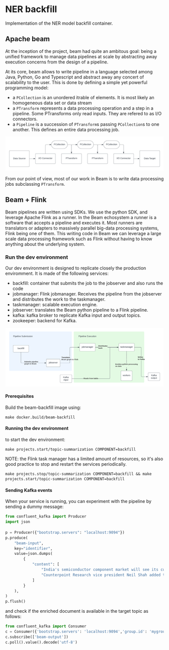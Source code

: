 # NER backfill

Implementation of the NER model backfill container.


## Apache beam

At the inception of the project, beam had quite an ambitous goal: being a unified framework to manage data pipelines at scale by abstracting away execution concerns from the design of a pipeline.

At its core, beam allows to write pipeline in a language selected among Java, Python, Go and Typescript and abstract away any concert of scalability to the user. This is done by defining a simple yet powerful programming model:

- a `PCollection` is an unordered itrable of elements. It is most likely an homogeneous data set or data stream
- a `PTransform` represents a data processing operation and a step in a pipeline. Some PTransforms only read inputs. They are refered to as I/O connectors.
- a `Pipeline` is a succession of `PTransform`s passing `PCollection`s to one another. This defines an entire data processing job.

![Alt text](./images/beam-programming-model.png)

From our point of view, most of our work in Beam is to write data processing jobs subclassing `PTransform`.


## Beam + Flink

Beam pipelines are written using SDKs. We use the python SDK, and leverage Apache Flink as a runner. In the Beam echosystem a runner is a software that accepts
a pipeline and executes it.  Most runners are translators or adapters to massively parallel big-data processing systems, Flink being one of them.
This writing code in Beam we can leverage a large scale data processing framework such as Flink without having to know anything about the underlying system.



### Run the dev environment

Our dev environment is designed to replicate closely the production enviromment. It is made of the following services:

- backfill: container that submits the job to the jobserver and also runs the code
- jobmanager: Flink jobmanager. Receives the pipeline from the jobserver and distributes the work to the taskmanager.
- taskmanager: scalable execution engine.
- jobserver: translates the Beam python pipeline to a Flink pipeline.
- kafka: kafka broker to replicate Kafka input and output topics.
- zookeeper: backend for Kafka.


![Alt text](./images/beam-portable-runner.png)

#### Prerequisites

Build the beam-backfill image using:

```
make docker.build/beam-backfill
```

#### Running the dev environment

to start the dev environment:

```
make projects.start/topic-summarization COMPONENT=backfill
```

NOTE: the Flink task manager has a limited amount of resources, so it's also good practice to stop and restart the services periodically.


```
make projects.stop/topic-summarization COMPONENT=backfill && make projects.start/topic-summarization COMPONENT=backfill
```

#### Sending Kafka events

When your service is running, you can experiment with the pipeline by sending a dummy message:

```python
from confluent_kafka import Producer
import json

p = Producer({"bootstrap.servers": "localhost:9094"})
p.produce(
    "beam-input",
    key="identifier",
    value=json.dumps(
        {
            "content": [
                "India's semiconductor component market will see its cumulative revenues climb to $300 billion during 2021-2026, a report said Tuesday. The ‘India Semiconductor Market Report, 2019-2026', a joint research by the India Electronics & Semiconductor Association (IESA) and Counterpoint Research, observed that India is poised to be the second largest market in the world in terms of scale and growing demand for semiconductor components across several industries and applications. It added that this was being bolstered by the increasing pace of digital transformation and the adoption of new technologies and covers smartphones, PCs, wearables, cloud data centers, Industry 4.0 applications, IoT, smart mobility, and advanced telecom and public utility infrastructure. “While the country is becoming one of the largest consumers of electronic and semiconductor components, most components are imported, offering limited economic opportunities for the country. Currently, only 9% of this semiconductor requirement is met locally,” the report said. it noted that India's end equipment market in 2021 stood at $119 billion in terms of revenue and is expected to grow at a CAGR of 19% from 2021 to 2026. It said that the Electronic System Design and Manufacturing (ESDM) sector in India will play a major role in th country's overall growth, from sourcing components to design manufacturing. “Before the end of this decade, there will be nothing that will not be touched by electronics and the ubiquitous ‘chip, '” IESA CEO Krishna Moorthy said. “Be it fighting carbon emissions, renewable energy, food safety, or healthcare, the semiconductor chip will be all-pervasive.",
                "Counterpoint Research vice president Neil Shah added that consumption will not only come from the advanced semiconductor-heavy 5G and fiber-to-the-home (FTTH) network infrastructure equipment, which will contribute to more than 14% of the total semiconductor consumption in 2026, but also from the highly capable AI-driven 5G endpoints, from smartphones, tablets, PCs, connected cars, industrial robotics to private networks. “The telecom sector with the advent of 5G and fiber network rollout will be a key catalyst in boosting the semiconductor components consumption,” Shah said. “Also, ongoing efforts to embrace cleaner and greener vehicles (electric vehicles) will provide an impetus for the automobile industry to adopt advanced technologies, which in turn will boost the demand for semiconductor components in India.”He also believed that consumer electronics, industrial, and mobile and wearables will be the other key industries for the growth of the semiconductor market in India. Further, this semiconductor demand will not only be driven by domestic consumption but also by the growing share of exports. Mobile and wearables, IT and industrial sectors alone contributed to almost 80% of the semiconductor revenues in India in 2021, the research found. Tarun Pathak, research director at Counterpoint Research, said the gradual shift from feature phones to smartphones has been generating increased proportions of advanced logic processors, memory, integrated controllers, sensors and other components. “This will continue to drive the value of the semiconductor content in smartphones, which is still an under-penetrated segment in India, aided by the rise of wearables such as smartwatch and TWS,” he said.",
            ]
        }
    ),
)
p.flush()
```

and check if the enriched document is available in the target topic as follows:


```python
from confluent_kafka import Consumer
c = Consumer({'bootstrap.servers': 'localhost:9094','group.id': 'mygroup','auto.offset.reset': 'earliest'})
c.subscribe(['beam-output'])
c.poll().value().decode('utf-8')
```
